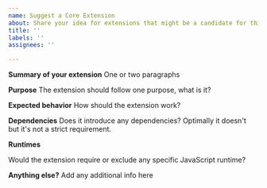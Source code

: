```yaml
---
name: Suggest a Core Extension
about: Share your idea for extensions that might be a candidate for this repo 
title: ''
labels: ''
assignees: ''

---
```


**Summary of your extension**
One or two paragraphs

**Purpose**
The extension should follow one purpose, what is it?

**Expected behavior**
How should the extension work?

**Dependencies**
Does it introduce any dependencies? Optimally it doesn't but it's not a strict requirement.

**Runtimes**

Would the extension require or exclude any specific JavaScript runtime?

**Anything else?**
Add any additional info here
